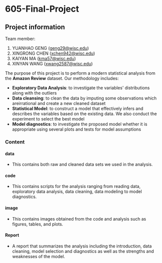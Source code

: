 # 605-Final-Project
## Project information

Team member:
1. YUANHAO GENG (geng29@wisc.edu)
2. XINGRONG CHEN (xchen942@wisc.edu)
3. KAIYAN MA (kma57@wisc.edu)
4. XINYAN WANG (xwang2587@wisc.edu)

The purpose of this project is to perform a modern statistical analysis from the **Amazon Review** dataset. Our methodology includes:
- **Exploratory Data Analysis**: to investigate the variables' distributions along with the outliers
- **Data cleansing**: to clean the data by imputing some observations which areirrational and create a new cleaned dataset
- **Statistical Model**: to construct a model that effectively infers and describes the variables based on the existing data. We also conduct the experiment to select the best model
- **Model diagnostics**: to investigate the proposed model whether it is appropriate using several plots and tests for model assumptions

### Content
#### data
- This contains both raw and cleaned data sets we used in the analysis.

#### code
- This contains scripts for the analysis ranging from reading data, exploratory data analysis, data cleaning, data modeling to model diagnostics.

#### image
- This contains images obtained from the code and analysis such as figures, tables, and plots.

#### Report
- A report that summarizes the analysis including the introduction, data cleaning, model selection and diagnostics as well as the strengths and weaknesses of the model.
